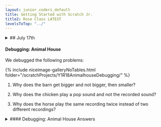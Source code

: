 ```yaml
---
layout: junior_coders_default
title: Getting Started with Scratch Jr.
title2: Rose Class LATEST
levelsToTop: "../"
---
```

<style>

</style>

<details>
<summary>## July 17th
</summary>

## July 17th

### test

{% include niceimage-galleryNoTables.html folder="/scratchProjects/Y1R17Outerspace/" %}

### July 17th Homework Review: Outer Space

<iframe width="100%" height="315" src="https://www.youtube.com/embed/EQ8FqqIM_Rc" frameborder="0" allow="accelerometer; autoplay; encrypted-media; gyroscope; picture-in-picture" allowfullscreen></iframe>

[Download](./scratchProjects/Y1R17Outerspace.sjr)

#### Reverse engineer: Outer Space

We did some reverse engineering. 

{% include niceimage-galleryNoTables.html folder="/scratchProjects/Y1R17Outerspace/" %}


#### Debugging: Outer Space

Here are some problems to solve:

{% include niceimage-galleryNoTables.html folder="/scratchProjects/Y1R17OuterspaceDebugging/" %}

1. Why doesn’t the sun spin when pressed?
2. Why does the alien stay in the air and not hop back down?
3. Why doesn’t the shooting star hide after it shrinks?
4. Why doesn’t the astronaut fly up when pressed?

<details>
<summary>#### Debugging: Outer Space Answers
</summary>

#### Debugging: Outer Space Answers
1. It needs the start on tap trigger
2. The move up block needs to be replaced with a hop block
3. The show block needs to be replaced with a hide block
4. The number (parameter) on the move up block needs to be greater than 0

</details>

### Animal House

We work making animal sounds. Our template is the Animal House Project from BootUp

<iframe width="100%" height="315" src="https://www.youtube.com/embed/ie-PcCGplu4" frameborder="0" allow="accelerometer; autoplay; encrypted-media; gyroscope; picture-in-picture" allowfullscreen></iframe>

[Download](./scratchProjects/Y1R18Animalhouse.sjr)

#### Reverse Engineering: Animal House


We reverse engineered the following characters:

{% include niceimage-galleryNoTableswithThumbs.html folder="/scratchProjects/Y1R18Animalhouse/" %}





</details>

#### Debugging: Animal House

We debugged the following problems:

{% include niceimage-galleryNoTables.html folder="/scratchProjects/Y1R18AnimalhouseDebugging/" %}


1. Why does the barn get bigger and not bigger, then smaller?

2. Why does the chicken play a pop sound and not the recorded sound?

3. Why does the horse play the same recording twice instead of two different recordings?


<details>
<summary>#### Debugging: Animal House Answers
</summary>

#### Debugging: Animal House Answers

1. The second grow block should be a shrink block

2. The pop block sound be a play recorded sound block

3. The second play recorded sound block should have a number 2 and not a number 1


</details>